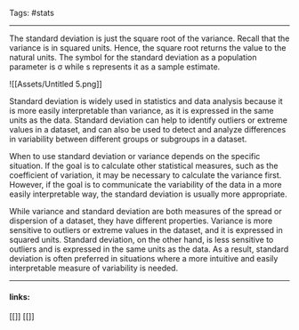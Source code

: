 
Tags: #stats 

------------------------------------------
The standard deviation is just the square root of the variance. Recall that the variance is in squared units. Hence, the square root returns the value to the natural units. The symbol for the standard deviation as a population parameter is σ while s represents it as a sample estimate.

![[Assets/Untitled 5.png]]

Standard deviation is widely used in statistics and data analysis because it is more easily interpretable than variance, as it is expressed in the same units as the data. Standard deviation can help to identify outliers or extreme values in a dataset, and can also be used to detect and analyze differences in variability between different groups or subgroups in a dataset.

When to use standard deviation or variance depends on the specific situation. If the goal is to calculate other statistical measures, such as the coefficient of variation, it may be necessary to calculate the variance first. However, if the goal is to communicate the variability of the data in a more easily interpretable way, the standard deviation is usually more appropriate.

While variance and standard deviation are both measures of the spread or dispersion of a dataset, they have different properties. Variance is more sensitive to outliers or extreme values in the dataset, and it is expressed in squared units. Standard deviation, on the other hand, is less sensitive to outliers and is expressed in the same units as the data. As a result, standard deviation is often preferred in situations where a more intuitive and easily interpretable measure of variability is needed.














---------------------
#### links:
[[]]
[[]]